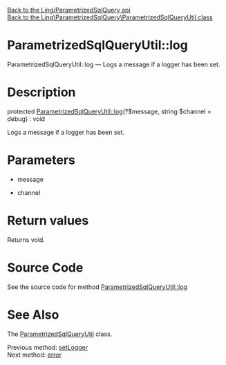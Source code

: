 [Back to the Ling/ParametrizedSqlQuery api](https://github.com/lingtalfi/ParametrizedSqlQuery/blob/master/doc/api/Ling/ParametrizedSqlQuery.md)<br>
[Back to the Ling\ParametrizedSqlQuery\ParametrizedSqlQueryUtil class](https://github.com/lingtalfi/ParametrizedSqlQuery/blob/master/doc/api/Ling/ParametrizedSqlQuery/ParametrizedSqlQueryUtil.md)


ParametrizedSqlQueryUtil::log
================



ParametrizedSqlQueryUtil::log — Logs a message if a logger has been set.




Description
================


protected [ParametrizedSqlQueryUtil::log](https://github.com/lingtalfi/ParametrizedSqlQuery/blob/master/doc/api/Ling/ParametrizedSqlQuery/ParametrizedSqlQueryUtil/log.md)(?$message, string $channel = debug) : void




Logs a message if a logger has been set.




Parameters
================


- message

    

- channel

    


Return values
================

Returns void.








Source Code
===========
See the source code for method [ParametrizedSqlQueryUtil::log](https://github.com/lingtalfi/ParametrizedSqlQuery/blob/master/ParametrizedSqlQueryUtil.php#L370-L375)


See Also
================

The [ParametrizedSqlQueryUtil](https://github.com/lingtalfi/ParametrizedSqlQuery/blob/master/doc/api/Ling/ParametrizedSqlQuery/ParametrizedSqlQueryUtil.md) class.

Previous method: [setLogger](https://github.com/lingtalfi/ParametrizedSqlQuery/blob/master/doc/api/Ling/ParametrizedSqlQuery/ParametrizedSqlQueryUtil/setLogger.md)<br>Next method: [error](https://github.com/lingtalfi/ParametrizedSqlQuery/blob/master/doc/api/Ling/ParametrizedSqlQuery/ParametrizedSqlQueryUtil/error.md)<br>

